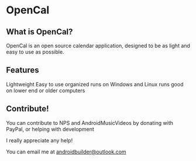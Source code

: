 # OpenCal
What is OpenCal?
----------------

OpenCal is an open source calendar application, designed to be as light and easy to use as possible.

Features
---------

Lightweight
Easy to use
organized
runs on Windows and Linux
runs good on lower end or older computers

Contribute!
-----------

You can contribute to NPS and AndroidMusicVideos by donating with PayPal, or helping with development

I really appreciate any help!

You can email me at androidbuilder@outlook.com
